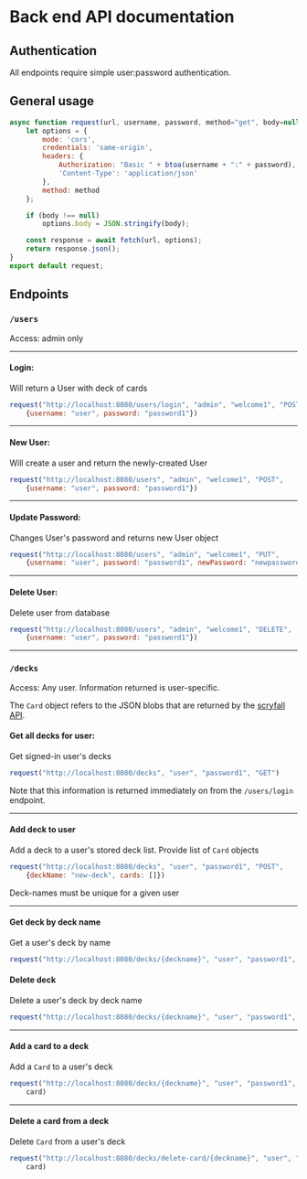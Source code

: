 # Back end API documentation

## Authentication

All endpoints require simple user:password authentication.

## General usage

```javascript
async function request(url, username, password, method="get", body=null) {
    let options = {
        mode: 'cors',
        credentials: 'same-origin',
        headers: {
            Authorization: "Basic " + btoa(username + ":" + password),
            'Content-Type': 'application/json'
        },
        method: method
    };

    if (body !== null)
        options.body = JSON.stringify(body);

    const response = await fetch(url, options);
    return response.json();
}
export default request;
```

## Endpoints

### `/users`

Access: admin only


---

#### Login:

Will return a User with deck of cards

```javascript
request("http://localhost:8080/users/login", "admin", "welcome1", "POST",
    {username: "user", password: "password1"})
```

---

#### New User:

Will create a user and return the newly-created User

```javascript
request("http://localhost:8080/users", "admin", "welcome1", "POST",
    {username: "user", password: "password1"})
```

---

#### Update Password:

Changes User's password and returns new User object

```javascript
request("http://localhost:8080/users", "admin", "welcome1", "PUT",
    {username: "user", password: "password1", newPassword: "newpassword"})
```

---

#### Delete User:

Delete user from database

```javascript
request("http://localhost:8080/users", "admin", "welcome1", "DELETE",
    {username: "user", password: "password1"})
```

---

### `/decks`

Access: Any user. Information returned is user-specific.

The `Card` object refers to the JSON blobs that are returned by the [scryfall API](https://scryfall.com/docs/api/cards/random).

#### Get all decks for user:

Get signed-in user's decks

```javascript
request("http://localhost:8080/decks", "user", "password1", "GET")
```

Note that this information is returned immediately on from the `/users/login` endpoint.

---

#### Add deck to user

Add a deck to a user's stored deck list. Provide list of `Card` objects

```javascript
request("http://localhost:8080/decks", "user", "password1", "POST",
    {deckName: "new-deck", cards: []})
```

Deck-names must be unique for a given user

---

#### Get deck by deck name

Get a user's deck by name

```javascript
request("http://localhost:8080/decks/{deckname}", "user", "password1", "GET")
```

#### Delete deck

Delete a user's deck by deck name

```javascript
request("http://localhost:8080/decks/{deckname}", "user", "password1", "DELETE")
```

---

#### Add a card to a deck

Add a `Card` to a user's deck

```javascript
request("http://localhost:8080/decks/{deckname}", "user", "password1", "PUT", 
    card)
```

---

#### Delete a card from a deck

Delete `Card` from a user's deck

```javascript
request("http://localhost:8080/decks/delete-card/{deckname}", "user", "password1", "PUT", 
    card)
```
